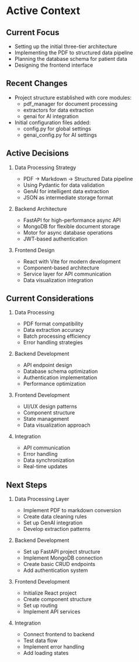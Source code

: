 # Active Context

## Current Focus
- Setting up the initial three-tier architecture
- Implementing the PDF to structured data pipeline
- Planning the database schema for patient data
- Designing the frontend interface

## Recent Changes
- Project structure established with core modules:
  - pdf_manager for document processing
  - extractors for data extraction
  - genai for AI integration
- Initial configuration files added:
  - config.py for global settings
  - genai_config.py for AI settings

## Active Decisions
1. Data Processing Strategy
   - PDF → Markdown → Structured Data pipeline
   - Using Pydantic for data validation
   - GenAI for intelligent data extraction
   - JSON as intermediate storage format

2. Backend Architecture
   - FastAPI for high-performance async API
   - MongoDB for flexible document storage
   - Motor for async database operations
   - JWT-based authentication

3. Frontend Design
   - React with Vite for modern development
   - Component-based architecture
   - Service layer for API communication
   - Data visualization integration

## Current Considerations
1. Data Processing
   - PDF format compatibility
   - Data extraction accuracy
   - Batch processing efficiency
   - Error handling strategies

2. Backend Development
   - API endpoint design
   - Database schema optimization
   - Authentication implementation
   - Performance optimization

3. Frontend Development
   - UI/UX design patterns
   - Component structure
   - State management
   - Data visualization approach

4. Integration
   - API communication
   - Error handling
   - Data synchronization
   - Real-time updates

## Next Steps
1. Data Processing Layer
   - Implement PDF to markdown conversion
   - Create data cleaning rules
   - Set up GenAI integration
   - Develop extraction patterns

2. Backend Development
   - Set up FastAPI project structure
   - Implement MongoDB connection
   - Create basic CRUD endpoints
   - Add authentication system

3. Frontend Development
   - Initialize React project
   - Create component structure
   - Set up routing
   - Implement API services

4. Integration
   - Connect frontend to backend
   - Test data flow
   - Implement error handling
   - Add loading states
